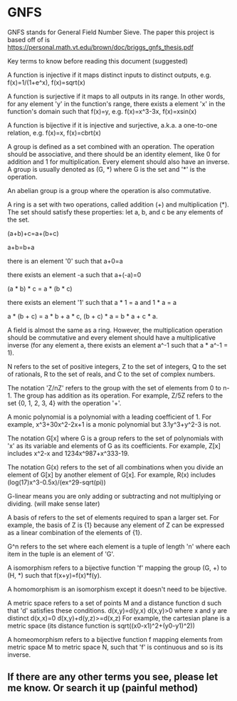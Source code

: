 # GNFS
GNFS stands for General Field Number Sieve. The paper this project is based off of is https://personal.math.vt.edu/brown/doc/briggs_gnfs_thesis.pdf

Key terms to know before reading this document (suggested)

A function is injective if it maps distinct inputs to distinct outputs, e.g. f(x)=1/(1+e^x), f(x)=sqrt(x)

A function is surjective if it maps to all outputs in its range. In other words, for any element 'y' in the function's range, there exists a element 'x' in the function's domain such that f(x)=y, e.g. f(x)=x^3-3x, f(x)=xsin(x)

A function is bijective if it is injective and surjective, a.k.a. a one-to-one relation, e.g. f(x)=x, f(x)=cbrt(x)

A group is defined as a set combined with an operation. The operation should be associative, and there should be an identity element, like 0 for addition and 1 for multiplication. Every element should also have an inverse. A group is usually denoted as (G, \*) where G is the set and '*' is the operation.

An abelian group is a group where the operation is also commutative.

A ring is a set with two operations, called addition (+) and multiplication (*). The set should satisfy these properties: let a, b, and c be any elements of the set.

(a+b)+c=a+(b+c)

a+b=b+a

there is an element '0' such that a+0=a

there exists an element -a such that a+(-a)=0

(a * b) * c = a * (b * c)

there exists an element '1' such that a * 1 = a and 1 * a = a

a * (b + c) = a * b + a * c, (b + c) * a = b * a + c * a.

A field is almost the same as a ring. However, the multiplication operation should be commutative and every element should have a multiplicative inverse (for any element a, there exists an element a^-1 such that a * a^-1 = 1).

N refers to the set of positive integers, Z to the set of integers, Q to the set of rationals, R to the set of reals, and C to the set of complex numbers.

The notation 'Z/nZ' refers to the group with the set of elements from 0 to n-1. The group has addition as its operation. For example, Z/5Z refers to the set {0, 1, 2, 3, 4} with the operation '+'.

A monic polynomial is a polynomial with a leading coefficient of 1. For example, x^3+30x^2-2x+1 is a monic polynomial but 3.1y^3+y^2-3 is not.

The notation G\[x\] where G is a group refers to the set of polynomials with 'x' as its variable and elements of G as its coefficients. For example, Z\[x\] includes x^2-x and 1234x^987+x^333-19.

The notation G(x) refers to the set of all combinations when you divide an element of G\[x\] by another element of G\[x\]. For example, R(x) includes (log(17)x^3-0.5x)/(ex^29-sqrt(pi))

G-linear means you are only adding or subtracting and not multiplying or dividing. (will make sense later)

A basis of refers to the set of elements required to span a larger set. For example, the basis of Z is {1} because any element of Z can be expressed as a linear combination of the elements of {1}.

G^n refers to the set where each element is a tuple of length 'n' where each item in the tuple is an element of 'G'.

A isomorphism refers to a bijective function 'f' mapping the group (G, +) to (H, \*) such that f(x+y)=f(x)\*f(y).

A homomorphism is an isomorphism except it doesn't need to be bijective.

A metric space refers to a set of points M and a distance function d such that 'd' satisfies these conditions.
d(x,y)=d(y,x)
d(x,y)>0 where x and y are distinct
d(x,x)=0
d(x,y)+d(y,z)>=d(x,z)
For example, the cartesian plane is a metric space (its distance function is sqrt((x0-x1)^2+(y0-y1)^2))

A homeomorphism refers to a bijective function f mapping elements from metric space M to metric space N, such that 'f' is continuous and so is its inverse.



## If there are any other terms you see, please let me know. Or search it up (painful method)

